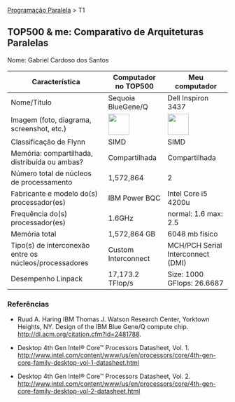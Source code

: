 [Programação Paralela](https://github.com/AndreaInfUFSM/elc139-2016a) > T1

TOP500 & me: Comparativo de Arquiteturas Paralelas
--------------------------------------------------

Nome: Gabriel Cardoso dos Santos

| Característica                                            | Computador no TOP500  | Meu computador  |
| --------------------------------------------------------- | --------------------- | --------------- |
| Nome/Título                                               | Sequoia BlueGene/Q    | Dell Inspiron 3437 |
| Imagem (foto, diagrama, screenshot, etc.)                 |<img src="https://www.extremetech.com/wp-content/uploads/2012/06/sequoia-supercomputer-640x426.jpg" width="48"> | <img src="http://i1.ibyte.com.br/media/catalog/product/cache/1/image/9df78eab33525d08d6e5fb8d27136e95/2/4/24666-1_1.jpg" width="48">|
| Classificação de Flynn                                    | SIMD                  | SIMD            |
| Memória: compartilhada, distribuída ou ambas?             | Compartilhada         | Compartilhada   |
| Número total de núcleos de processamento                  | 1,572,864             | 2               |
| Fabricante e modelo do(s) processador(es)                 | IBM Power BQC         | Intel Core i5 4200u  |
| Frequência do(s) processador(es)                          | 1.6GHz                | normal: 1.6  max: 2.5     |
| Memória total                                             | 1,572,864 GB          | 6048 mb físico  |
| Tipo(s) de interconexão entre os núcleos/processadores    | Custom Interconnect   | MCH/PCH Serial Interconnect (DMI)|
| Desempenho Linpack                                        | 17,173.2 TFlop/s      | Size: 1000 GFlops: 26.6687 |

### Referências

-  	Ruud A. Haring 	IBM Thomas J. Watson Research Center, Yorktown Heights, NY. Design of the IBM Blue Gene/Q compute chip. http://dl.acm.org/citation.cfm?id=2481788.

- Desktop 4th Gen Intel® Core™ Processors Datasheet, Vol. 1. http://www.intel.com/content/www/us/en/processors/core/4th-gen-core-family-desktop-vol-1-datasheet.html
- Desktop 4th Gen Intel® Core™ Processors Datasheet, Vol. 2. http://www.intel.com/content/www/us/en/processors/core/4th-gen-core-family-desktop-vol-2-datasheet.html
